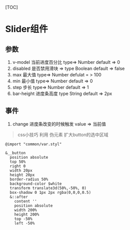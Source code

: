 [TOC]
# Slider组件

## 参数
1. v-model 当前进度百分比 type=> Number default => 0 
2. disabled 是否禁用滑块 => type Boolean default => false 
3. max 最大值 type=> Number  defulat = > 100 
4. min 最小值 type=> Number default => 0 
5. step 步长  type=> Number default => 1 
6. bar-height 进度条高度 type String default => 2px 


## 事件
1. change 进度条改变的时候触发 value => 当前值


> css小技巧 利用 伪元素 扩大button的选中区域

```stylus
@import "common/var.styl"

&__button
  position absolute
  top 50%
  right 0
  width 20px
  height 20px
  border-radius 50%
  background-color $white
  transform translate3d(50%,-50%, 0)
  box-shadow 0 1px 2px rgba(0,0,0,0.5)
  &::after
    content ''
    position absolute
    width 200%
    height 200%
    top -50%
    left -50% 

```
